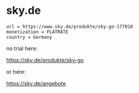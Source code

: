 # sky.de

~~~
url = https://www.sky.de/produkte/sky-go-177018
monetization = FLATRATE
country = Germany
~~~

no trial here:

https://sky.de/produkte/sky-go

or here:

https://sky.de/angebote
